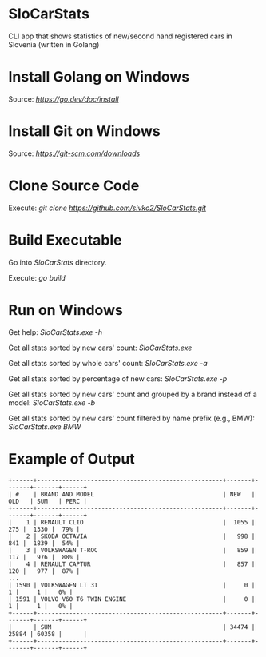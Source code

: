 # SloCarStats

CLI app that shows statistics of new/second hand registered cars in Slovenia (written in Golang)


# Install Golang on Windows

Source: *https://go.dev/doc/install*


# Install Git on Windows

Source: *https://git-scm.com/downloads*


# Clone Source Code

Execute: *git clone https://github.com/sivko2/SloCarStats.git*


# Build Executable

Go into *SloCarStats* directory.

Execute: *go build*


# Run on Windows

Get help: *SloCarStats.exe -h*

Get all stats sorted by new cars' count: *SloCarStats.exe*

Get all stats sorted by whole cars' count: *SloCarStats.exe -a*

Get all stats sorted by percentage of new cars: *SloCarStats.exe -p*

Get all stats sorted by new cars' count and grouped by a brand instead of a model: *SloCarStats.exe -b*

Get all stats sorted by new cars' count filtered by name prefix (e.g., BMW): *SloCarStats.exe BMW*

# Example of Output

```
+------+----------------------------------------------------+-------+-------+-------+------+
| #    | BRAND AND MODEL                                    | NEW   | OLD   | SUM   | PERC |
+------+----------------------------------------------------+-------+-------+-------+------+
|    1 | RENAULT CLIO                                       |  1055 |   275 |  1330 |  79% |
|    2 | SKODA OCTAVIA                                      |   998 |   841 |  1839 |  54% |
|    3 | VOLKSWAGEN T-ROC                                   |   859 |   117 |   976 |  88% |
|    4 | RENAULT CAPTUR                                     |   857 |   120 |   977 |  87% |
...
| 1590 | VOLKSWAGEN LT 31                                   |     0 |     1 |     1 |   0% |
| 1591 | VOLVO V60 T6 TWIN ENGINE                           |     0 |     1 |     1 |   0% |
+------+----------------------------------------------------+-------+-------+-------+------+
|      | SUM                                                | 34474 | 25884 | 60358 |      |
+------+----------------------------------------------------+-------+-------+-------+------+
```
